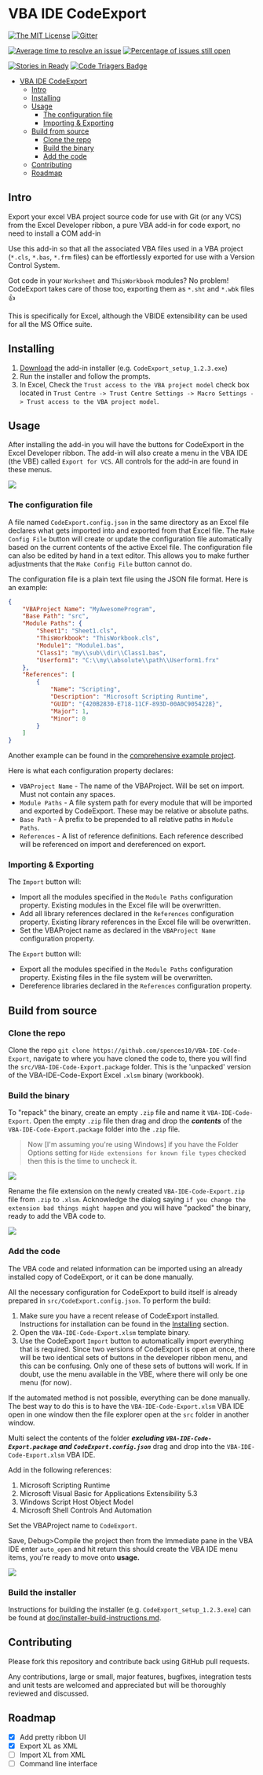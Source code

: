 # VBA IDE CodeExport

[![The MIT License](https://img.shields.io/badge/license-MIT-orange.svg?style=flat-square)](http://opensource.org/licenses/MIT)  [![Gitter](https://img.shields.io/gitter/room/nwjs/nw.js.svg?style=flat-square)](https://gitter.im/VBA-IDE-Code-Export)

[![Average time to resolve an issue](http://isitmaintained.com/badge/resolution/spences10/VBA-IDE-Code-Export.svg)](http://isitmaintained.com/project/spences10/VBA-IDE-Code-Export "Average time to resolve an issue")  [![Percentage of issues still open](http://isitmaintained.com/badge/open/spences10/VBA-IDE-Code-Export.svg)](http://isitmaintained.com/project/spences10/VBA-IDE-Code-Export "Percentage of issues still open")

[![Stories in Ready](https://badge.waffle.io/spences10/VBA-IDE-Code-Export.png?label=ready&title=Ready)](https://waffle.io/spences10/VBA-IDE-Code-Export) [![Code Triagers Badge](https://www.codetriage.com/spences10/vba-ide-code-export/badges/users.svg)](https://www.codetriage.com/spences10/vba-ide-code-export)

<!-- TOC -->

- [VBA IDE CodeExport](#vba-ide-codeexport)
  - [Intro](#intro)
  - [Installing](#installing)
  - [Usage](#usage)
    - [The configuration file](#the-configuration-file)
    - [Importing & Exporting](#importing--exporting)
  - [Build from source](#build-from-source)
    - [Clone the repo](#clone-the-repo)
    - [Build the binary](#build-the-binary)
    - [Add the code](#add-the-code)
  - [Contributing](#contributing)
  - [Roadmap](#roadmap)

<!-- /TOC -->

## Intro

Export your excel VBA project source code for use with Git (or any VCS) from the
Excel Developer ribbon, a pure VBA add-in for code export, no need to install a
COM add-in

Use this add-in so that all the associated VBA files used in a VBA project
(`*.cls`, `*.bas`, `*.frm` files) can be effortlessly exported for use with a
Version Control System.

Got code in your `Worksheet` and `ThisWorkbook` modules? No problem! CodeExport
takes care of those too, exporting them as `*.sht` and `*.wbk` files :+1:

This is specifically for Excel, although the VBIDE extensibility can be used for
all the MS Office suite.

## Installing

1. [Download](https://github.com/spences10/VBA-IDE-Code-Export/releases) the
   add-in installer (e.g. `CodeExport_setup_1.2.3.exe`)
2. Run the installer and follow the prompts.
3. In Excel, Check the `Trust access to the VBA project model` check box located
   in `Trust Centre -> Trust Centre Settings -> Macro Settings -> Trust access
   to the VBA project model`.

## Usage

After installing the add-in you will have the buttons for CodeExport in the
Excel Developer ribbon. The add-in will also create a menu in the VBA IDE (the
VBE) called `Export for VCS`. All controls for the add-in are found in these
menus.

![](img/ribbon-buttons.png)

### The configuration file

A file named `CodeExport.config.json` in the same directory as an Excel file
declares what gets imported into and exported from that Excel file. The `Make
Config File` button will create or update the configuration file automatically
based on the current contents of the active Excel file. The configuration file
can also be edited by hand in a text editor. This allows you to make further
adjustments that the `Make Config File` button cannot do.

The configuration file is a plain text file using the JSON file format. Here is
an example:

```JSON
{
    "VBAProject Name": "MyAwesomeProgram",
    "Base Path": "src",
    "Module Paths": {
        "Sheet1": "Sheet1.cls",
        "ThisWorkbook": "ThisWorkbook.cls",
        "Module1": "Module1.bas",
        "Class1": "my\\sub\\dir\\Class1.bas",
        "Userform1": "C:\\my\\absolute\\path\\Userform1.frx"
    },
    "References": [
		{
			"Name": "Scripting",
			"Description": "Microsoft Scripting Runtime",
			"GUID": "{420B2830-E718-11CF-893D-00A0C9054228}",
			"Major": 1,
			"Minor": 0
		}
    ]
}
```

Another example can be found in the
[comprehensive example project](test-projects/comprehensive).

Here is what each configuration property declares:

* `VBAProject Name` - The name of the VBAProject. Will be set on import. Must
  not contain any spaces.
* `Module Paths` - A file system path for every module that will be imported and
  exported by CodeExport. These may be relative or absolute paths.
* `Base Path` - A prefix to be prepended to all relative paths in
  `Module Paths`.
* `References` - A list of reference definitions. Each reference described will
  be referenced on import and dereferenced on export.

### Importing & Exporting

The `Import` button will:

* Import all the modules specified in the `Module Paths` configuration property.
  Existing modules in the Excel file will be overwritten.
* Add all library references declared in the `References` configuration
  property. Existing library references in the Excel file will be overwritten.
* Set the VBAProject name as declared in the `VBAProject Name` configuration
  property.

The `Export` button will:

* Export all the modules specified in the `Module Paths` configuration property.
  Existing files in the file system will be overwritten.
* Dereference libraries declared in the `References` configuration property.

## Build from source

### Clone the repo

Clone the repo `git clone https://github.com/spences10/VBA-IDE-Code-Export`,
navigate to where you have cloned the code to, there you will find the
`src/VBA-IDE-Code-Export.package` folder. This is the 'unpacked' version of the
VBA-IDE-Code-Export Excel `.xlsm` binary (workbook).

### Build the binary

To "repack" the binary, create an empty `.zip` file and name it
`VBA-IDE-Code-Export`. Open the empty `.zip` file then drag and drop the
**_contents_** of the `VBA-IDE-Code-Export.package` folder into the `.zip` file.

> Now [I'm assuming you're using Windows] if you have the Folder Options setting
for `Hide extensions for known file types` checked then this is the time to
uncheck it.

![](img/unhide-file-extensions.gif)

Rename the file extension on the newly created `VBA-IDE-Code-Export.zip` file
from `.zip` to `.xlsm`. Acknowledge the dialog saying `if you change the
extension bad things might happen` and you will have "packed" the binary, ready
to add the VBA code to.

![](img/build-from-source.gif)

### Add the code

The VBA code and related information can be imported using an already installed
copy of CodeExport, or it can be done manually.

All the necessary configuration for CodeExport to build itself is already
prepared in `src/CodeExport.config.json`. To perform the build:

1. Make sure you have a recent release of CodeExport installed. Instructions for
   installation can be found in the [Installing](#installing) section.
2. Open the `VBA-IDE-Code-Export.xlsm` template binary.
3. Use the CodeExport `Import` button to automatically import everything that is
   required. Since two versions of CodeExport is open at once, there will be two
   identical sets of buttons in the developer ribbon menu, and this can be
   confusing. Only one of these sets of buttons will work. If in doubt, use the
   menu available in the VBE, where there will only be one menu (for now).

If the automated method is not possible, everything can be done manually. The
best way to do this is to have the `VBA-IDE-Code-Export.xlsm` VBA IDE open in
one window then the file explorer open at the `src` folder in another window.

Multi select the contents of the folder **_excluding
`VBA-IDE-Code-Export.package` and `CodeExport.config.json`_** drag and drop into
the `VBA-IDE-Code-Export.xlsm` VBA IDE.

Add in the following references:

1. Microsoft Scripting Runtime
2. Microsoft Visual Basic for Applications Extensibility 5.3
3. Windows Script Host Object Model
4. Microsoft Shell Controls And Automation

Set the VBAProject name to `CodeExport`.

Save, Debug>Compile the project then from the Immediate pane in the VBA IDE
enter `auto_open` and hit return this should create the VBA IDE menu items,
you're ready to move onto **usage.**

![](img/add-code.gif)

### Build the installer

Instructions for building the installer (e.g. `CodeExport_setup_1.2.3.exe`) can
be found at
[doc/installer-build-instructions.md](doc/installer-build-instructions.md).

## Contributing

Please fork this repository and contribute back using GitHub pull requests.

Any contributions, large or small, major features, bugfixes, integration tests
and unit tests are welcomed and appreciated but will be thoroughly reviewed and
discussed.

## Roadmap

- [x] Add pretty ribbon UI
- [x] Export XL as XML
- [ ] Import XL from XML
- [ ] Command line interface
